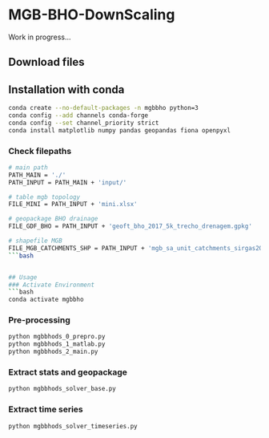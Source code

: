 # MGB-BHO-DownScaling

Work in progress...

## Download files

## Installation with conda

```bash
conda create --no-default-packages -n mgbbho python=3
conda config --add channels conda-forge
conda config --set channel_priority strict
conda install matplotlib numpy pandas geopandas fiona openpyxl
```

### Check filepaths
```bash
# main path
PATH_MAIN = './'
PATH_INPUT = PATH_MAIN + 'input/'

# table mgb topology
FILE_MINI = PATH_INPUT + 'mini.xlsx'

# geopackage BHO drainage
FILE_GDF_BHO = PATH_INPUT + 'geoft_bho_2017_5k_trecho_drenagem.gpkg'

# shapefile MGB
FILE_MGB_CATCHMENTS_SHP = PATH_INPUT + 'mgb_sa_unit_catchments_sirgas2000.shp'
```bash


## Usage
### Activate Environment
```bash
conda activate mgbbho
```


### Pre-processing
```bash
python mgbbhods_0_prepro.py
python mgbbhods_1_matlab.py
python mgbbhods_2_main.py
```

### Extract stats and geopackage
```bash
python mgbbhods_solver_base.py
```

### Extract time series
```bash
python mgbbhods_solver_timeseries.py
